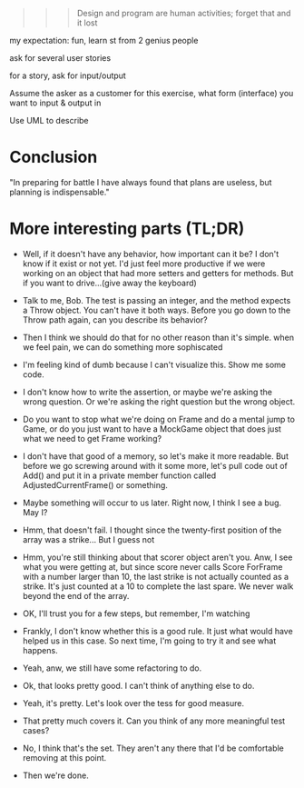 >>> Design and program are human activities; forget that and it lost

my expectation: fun, learn st from 2 genius people

ask for several user stories

for a story, ask for input/output

Assume the asker as a customer for this exercise, what form (interface) you want to input & output in

Use UML to describe

# Conclusion
"In preparing for battle I have always found that plans are useless, but planning is indispensable."

# More interesting parts (TL;DR)

- Well, if it doesn't have any behavior, how important can it be? I don't know if it exist or not yet.
I'd just feel more productive if we were working on an object that had more setters and getters for methods.
But if you want to drive...(give away the keyboard)

- Talk to me, Bob. The test is passing an integer, and the method expects a Throw object. You can't have it both ways.
Before you go down to the Throw path again, can you describe its behavior?

- Then I think we should do that for no other reason than it's simple. when we feel pain, we can do something more sophiscated

- I'm feeling kind of dumb because I can't visualize this. Show me some code.

- I don't know how to write the assertion, or maybe we're asking the wrong question. Or we're asking the right question but the wrong
object.

- Do you want to stop what we're doing on Frame and do a mental jump to Game, or do you just want to have a MockGame object that does
just what we need to get Frame working?

- I don't have that good of a memory, so let's make it more readable. But before we go screwing around with it some more, let's pull
code out of Add() and put it in a private member function called AdjustedCurrentFrame() or something.

- Maybe something will occur to us later. Right now, I think I see a bug. May I?

- Hmm, that doesn't fail. I thought since the twenty-first position of the array was a strike... But I guess not

- Hmm, you're still thinking about that scorer object aren't you. Anw, I see what you were getting at, but since score never calls Score
ForFrame with a number larger than 10, the last strike is not actually counted as a strike. It's just counted at a 10 to complete the
last spare. We never walk beyond the end of the array.

- OK, I'll trust you for a few steps, but remember, I'm watching

- Frankly, I don't know whether this is a good rule. It just what would have helped us in this case. So next time, I'm going to try it
and see what happens.

- Yeah, anw, we still have some refactoring to do.

- Ok, that looks pretty good. I can't think of anything else to do.

- Yeah, it's pretty. Let's look over the tess for good measure.

- That pretty much covers it. Can you think of any more meaningful test cases?

- No, I think that's the set. They aren't any there that I'd be comfortable removing at this point. 

- Then we're done.
